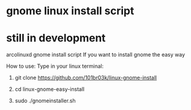 # gnome linux install script
# still in development
arcolinuxd gnome install script
If you want to install gnome the easy way

How to use:
Type in your linux terminal: 
1. git clone https://github.com/101br03k/linux-gnome-install

2. cd linux-gnome-easy-install

3. sudo ./gnomeinstaller.sh
